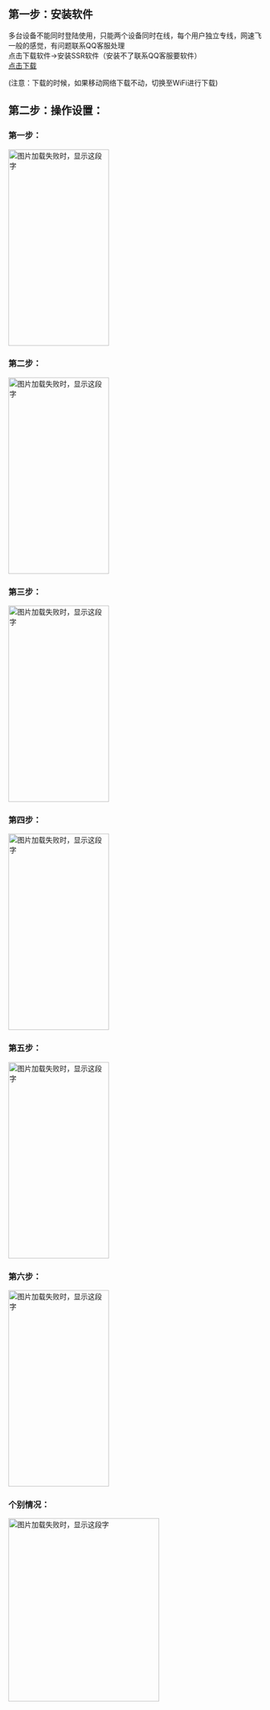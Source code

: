 
## 第一步：安装软件  

多台设备不能同时登陆使用，只能两个设备同时在线，每个用户独立专线，网速飞一般的感觉，有问题联系QQ客服处理  
点击下载软件→安装SSR软件（安装不了联系QQ客服要软件）  
[点击下载](https://github.com/smallqiangno/use-guide/blob/master/software/SSR-3.5.4.apk)  

(注意：下载的时候，如果移动网络下载不动，切换至WiFi进行下载)


## 第二步：操作设置：
### 第一步：
<img src="https://github.com/smallqiangno/use-guide/blob/master/andriod/andriod1.jpg" width="200" height="390" alt="图片加载失败时，显示这段字"/>  

### 第二步：
<img src="https://github.com/smallqiangno/use-guide/blob/master/andriod/andriod2.jpg" width="200" height="390" alt="图片加载失败时，显示这段字"/>  

### 第三步：
<img src="https://github.com/smallqiangno/use-guide/blob/master/andriod/andriod3.jpg" width="200" height="390" alt="图片加载失败时，显示这段字"/>  


### 第四步：
<img src="https://github.com/smallqiangno/use-guide/blob/master/andriod/andriod4.jpg" width="200" height="390" alt="图片加载失败时，显示这段字"/>  


### 第五步：
<img src="https://github.com/smallqiangno/use-guide/blob/master/andriod/andriod5.jpg" width="200" height="390" alt="图片加载失败时，显示这段字"/>  

### 第六步：
<img src="https://github.com/smallqiangno/use-guide/blob/master/andriod/andriod6.jpg" width="200" height="390" alt="图片加载失败时，显示这段字"/>  

### 个别情况：
<img src="https://github.com/smallqiangno/use-guide/blob/master/andriod/andriod7.jpg" width="300" height="364" alt="图片加载失败时，显示这段字"/>
